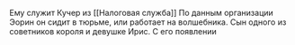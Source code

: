 Ему служит Кучер из [[Налоговая служба]]
По данным организации Эорин он сидит в тюрьме, или работает на волшебника. Сын одного из советников короля и девушке Ирис. С его появлении
